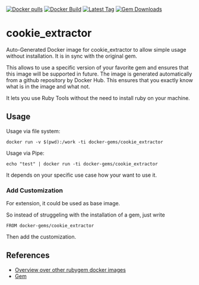 [![Docker pulls](https://img.shields.io/docker/pulls/rubygem/cookie_extractor.svg)](https://hub.docker.com/r/rubygem/cookie_extractor/)
[![Docker Build](https://img.shields.io/docker/automated/rubygem/cookie_extractor.svg)](https://hub.docker.com/r/rubygem/cookie_extractor/)
[![Latest Tag](https://img.shields.io/github/tag/docker-rubygem/cookie_extractor.svg)](https://hub.docker.com/r/rubygem/cookie_extractor/)
[![Gem Downloads](https://img.shields.io/gem/dt/cookie_extractor.svg)](https://rubygems.org/gems/cookie_extractor/)
# cookie_extractor

Auto-Generated Docker image for cookie_extractor to allow simple usage without installation.
It is in sync with the original gem.

This allows to use a specific version of your favorite gem and ensures that this image will be supported in future.
The image is generated automatically from a github repository by Docker Hub.
This ensures that you exactly know what is in the image and what not.

It lets you use Ruby Tools without the need to install ruby on your machine.

## Usage

Usage via file system:

`docker run -v $(pwd):/work -ti docker-gems/cookie_extractor`

Usage via Pipe:

`echo "test" | docker run -ti docker-gems/cookie_extractor`

It depends on your specific use case how your want to use it.

### Add Customization

For extension, it could be used as base image.

So instead of struggeling with the installation of a gem, just write

`FROM docker-gems/cookie_extractor`

Then add the customization.

## References

 - [Overview over other rubygem docker images](https://github.com/thinkbot/docker-rubygem)
 - [Gem](https://rubygems.org/gems/cookie_extractor/)
